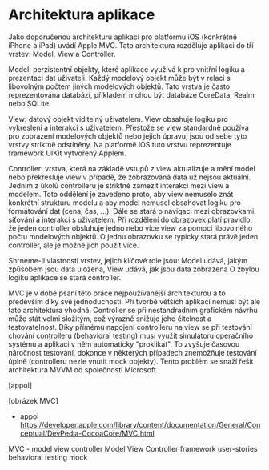 # Architektura aplikace
Jako doporučenou architekturu aplikací pro platformu iOS (konkrétně iPhone a iPad) uvádí Apple MVC.
Tato architektura rozděluje aplikaci do tří vrstev: Model, View a Controller.

Model: perzistentní objekty, které aplikace využívá k pro vnitřní logiku a prezentaci dat uživateli.
Každý modelový objekt může být v relaci s libovolným počtem jiných modelových objektů.
Tato vrstva je často reprezentována databází, příkladem mohou být databáze CoreData, Realm nebo SQLite.

View: datový objekt viditelný uživatelem. View obsahuje logiku pro vykreslení a interakci s uživatelem.
Přestože se view standardně používá pro zobrazení modelových objektů nebo jejich úpravu, jsou od sebe tyto vrstvy striktně odstíněny.
Na platformě iOS tuto vrstvu reprezentuje framework UIKit vytvořený Applem.

Controller: vrstva, která na základě vstupů z view aktualizuje a mění model nebo překresluje view v případě, že zobrazovaná data už nejsou aktuální.
Jedním z úkolů controlleru je striktně zamezit interakci mezi view a modelem.
Toto oddělení je zavedeno proto, aby view nemuselo znát konkrétní strukturu modelu a aby model nemusel obsahovat logiku pro formátování dat (cena, čas, ...).
Dále se stará o navigaci mezi obrazovkami, síťování a interakci s uživatelem.
Při rozdělení do obrazovek platí pravidlo, že jeden controller obsluhuje jedno nebo více view za pomoci libovolného počtu modelových objektů.
O jednu obrazovku se typicky stará právě jeden controller, ale je možné jich použít více.

Shrneme-li vlastnosti vrstev, jejich klíčové role jsou:
Model udává, jakým způsobem jsou data uložena,
View udává, jak jsou data zobrazena
O zbylou logiku aplikace se stará controller.

MVC je v době psaní této práce nejpoužívanější architekturou a to především díky své jednoduchosti.
Při tvorbě větších aplikací nemusí být ale tato architektura vhodná.
Controller se při nestandradním grafickém návrhu může stát velmi složitým, což výrazně snižuje jeho čitelnost a testovatelnost.
Díky přímému napojení controlleru na view se při testování chování controlleru (behavioral testing) musí využít simulátoru operačního systému a aplikaci v něm automaticky "proklikat". To zvyšuje časovou náročnost testování, dokonce v některých případech znemožňuje testování úplně (controlleru nezle vnutit mock objekty).
Tento problém se snaží řešit architektura MVVM od společnosti Microsoft.

[appol]

[obrázek MVC]

* appol https://developer.apple.com/library/content/documentation/General/Conceptual/DevPedia-CocoaCore/MVC.html

MVC - model view controller
Model
View
Controller
framework
user-stories
behavioral testing
mock
